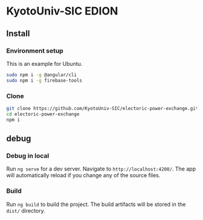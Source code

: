 # KyotoUniv-SIC EDION

## Install

### Environment setup

This is an example for Ubuntu.

```bash
sudo npm i -g @angular/cli
sudo npm i -g firebase-tools
```

### Clone

```bash
git clone https://github.com/KyotoUniv-SIC/electoric-power-exchange.git
cd electoric-power-exchange
npm i
```

## debug

### Debug in local

Run `ng serve` for a dev server. Navigate to `http://localhost:4200/`. The app will automatically reload if you change any of the source files.

### Build

Run `ng build` to build the project. The build artifacts will be stored in the `dist/` directory.

